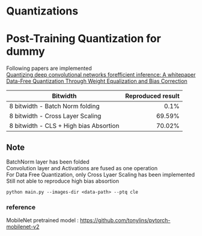 # Quantizations
# Post-Training Quantization for dummy
Following papers are implemented <br />
[Quantizing deep convolutional networks forefficient inference: A whitepaper](https://arxiv.org/abs/1806.08342) <br />
[Data-Free Quantization Through Weight Equalization and Bias Correction](https://arxiv.org/abs/1906.04721) <br />

| Bitwidth      | Reproduced result | 
|-----------|---------:|
| 8 bitwidth - Batch Norm folding |    0.1%    | 
| 8 bitwidth - Cross Layer Scaling|    69.59%    | 
| 8 bitwidth - CLS + High bias Absortion | 70.02% |


## Note
BatchNorm layer has been folded<br />
Convolution layer and Activations are fused as one operation<br />
For Data Free Quantization, only Cross Lyaer Scaling has been implemented<br />
Still not able to reproduce high bias absortion<br />

```
python main.py --images-dir <data-path> --ptq cle
```

### reference
MobileNet pretrained model : https://github.com/tonylins/pytorch-mobilenet-v2
